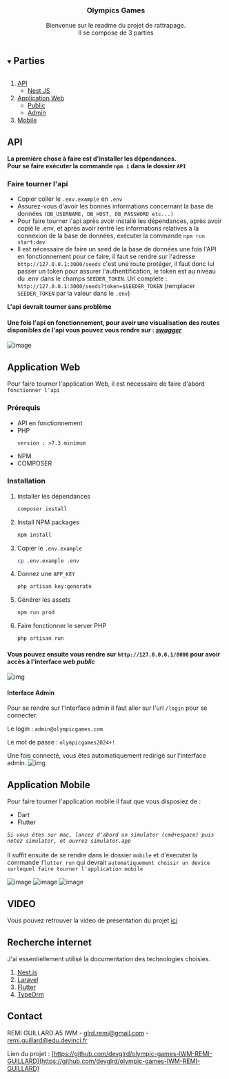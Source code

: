 <p align="center">
  <h3 align="center">Olympics Games</h3>

  <p align="center">
    Bienvenue sur le readme du projet de rattrapage.
    <br>
    Il se compose de 3 parties 
  </p>
</p>



<!-- TABLE OF CONTENTS -->
<details open="open">
  <summary><h2 style="display: inline-block">Parties</h2></summary>
  <ol>
    <li>
      <a href="#api">API</a>
      <ul>
        <li><a href="#api">Nest JS</a></li>
      </ul>
    </li>
    <li>
      <a href="#web">Application Web</a>
      <ul>
        <li><a href="#web">Public</a></li>
        <li><a href="#web">Admin</a></li>
      </ul>
    </li>
    <li><a href="#mobile">Mobile</a></li>
    
  </ol>
</details>



<!-- API -->
## API

**La première chose à faire est d'installer les dépendances.**
<br>
**Pour se faire exécuter la commande `npm i` dans le dossier `API`**



### Faire tourner l'api

* Copier coller le `.env.example` en `.env`
* Assurez-vous d'avoir les bonnes informations concernant la base de données `(DB_USERNAME, DB_HOST, DB_PASSWORD etc...)`
* Pour faire tourner l'api après avoir installé les dépendances, après avoir copié le .env, et après avoir rentré les informations relatives à la connexion de la base de données, exécuter la commande `npm run start:dev`
* Il est nécessaire de faire un seed de la base de données une fois l'API en fonctionnement pour ce faire, il faut se rendre sur l'adresse `http://127.0.0.1:3000/seeds` c'est une route protéger, il faut donc lui passer un token pour assurer l'authentification, le token est au niveau du .env dans le champs `SEEDER_TOKEN`. Url complete : `http://127.0.0.1:3000/seeds?token=$SEEDER_TOKEN` (remplacer `SEEDER_TOKEN` par la valeur dans le `.env`) 


**L'api devrait tourner sans problème**


#### Une fois l'api en fonctionnement, pour avoir une visualisation des routes disponibles de l'api vous pouvez vous rendre sur : *[swagger](http://127.0.0.1:3000/api/docs/)*

![image](https://i.ibb.co/Fbvb2DT/screencapture-127-0-0-1-3000-api-docs-2021-08-31-11-08-04.png)


<!-- WEB -->
## Application Web

Pour faire tourner l'application Web, il est nécessaire de faire d'abord `fonctionner l'api`

### Prérequis

* API en fonctionnement
* PHP
  ```
  version : >7.3 minimum
  ```
* NPM
* COMPOSER
  

### Installation

1. Installer les dépendances
   ```sh
   composer install
   ```
2. Install NPM packages
   ```sh
   npm install
   ```
3. Copier le `.env.example`
   ```sh
   cp .env.example .env
   ```
4. Donnez une `APP_KEY`
   ```sh
   php artisan key:generate
   ```
5. Générer les assets
   ```sh
   npm run prod
   ```
6. Faire fonctionner le server PHP
   ```sh
   php artisan run
   ```

#### Vous pouvez ensuite vous rendre sur `http://127.0.0.0.1/8000` pour avoir accès à l'interface *web public* 
![img](https://i.ibb.co/C87XzJR/screencapture-127-0-0-1-8000-2021-08-31-11-18-12.png)
#### Interface Admin
Pour se rendre sur l'interface admin il faut aller sur l'url `/login` pour se connecter.

Le login : `admin@olympicgames.com`

Le mot de passe : `olympicgames2024+!`

Une fois connecté, vous êtes automatiquement redirigé sur l'interface admin. 
![img](https://i.ibb.co/qWQRS7M/screencapture-127-0-0-1-8000-admin-2021-08-31-11-19-13.png)
<!-- MOBILE -->
## Application Mobile

Pour faire tourner l'application mobile il faut que vous disposiez de : 

* Dart
* Flutter

*`Si vous êtes sur mac, lancez d'abord un simulator (cmd+espace) puis notez simulator, et ouvrez simulator.app`*
<br>  
Il suffit ensuite de se rendre dans le dossier `mobile` et d'éxecuter la commande `flutter run` qui devrait `automatiquement choisir un device surlequel faire tourner l'application mobile`

![image](https://i.ibb.co/Qpy0MyZ/Simulator-Screen-Shot-i-Phone-11-2021-08-31-at-11-13-00.png)
![image](https://i.ibb.co/CWFvQ5J/Simulator-Screen-Shot-i-Phone-11-2021-08-31-at-11-13-02.png)
![image](https://i.ibb.co/VMp6sZK/Simulator-Screen-Shot-i-Phone-11-2021-08-31-at-11-13-30.png)

         

## VIDEO

Vous pouvez retrouver la video de présentation du projet [ici](https://www.youtube.com/watch?v=splfbVgpzWw)



## Recherche internet

J'ai essentiellement utilisé la documentation des technologies choisies.

1. [Nest.js](https://docs.nestjs.com/)
2. [Laravel](https://laravel.com/docs/8.x)
3. [Flutter](https://flutter.dev/docs)
4. [TypeOrm](https://typeorm.io/#/)



## Contact

REMI GUILLARD A5 IWM - glrd.remi@gmail.com - remi.guillard@edu.devinci.fr

Lien du projet : [https://github.com/devglrd/olympic-games-IWM-REMI-GUILLARD](https://github.com/devglrd/olympic-games-IWM-REMI-GUILLARD)
